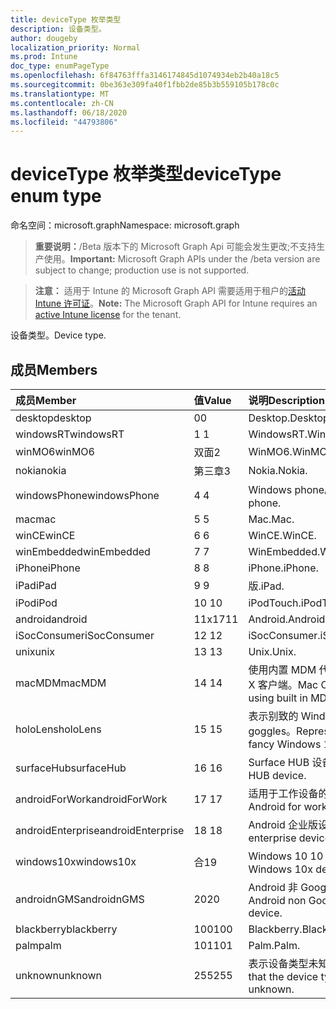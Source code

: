 ```yaml
---
title: deviceType 枚举类型
description: 设备类型。
author: dougeby
localization_priority: Normal
ms.prod: Intune
doc_type: enumPageType
ms.openlocfilehash: 6f84763fffa3146174845d1074934eb2b40a18c5
ms.sourcegitcommit: 0be363e309fa40f1fbb2de85b3b559105b178c0c
ms.translationtype: MT
ms.contentlocale: zh-CN
ms.lasthandoff: 06/18/2020
ms.locfileid: "44793806"
---
```

# <a name="devicetype-enum-type"></a><span data-ttu-id="3c30e-103">deviceType 枚举类型</span><span class="sxs-lookup"><span data-stu-id="3c30e-103">deviceType enum type</span></span>

<span data-ttu-id="3c30e-104">命名空间：microsoft.graph</span><span class="sxs-lookup"><span data-stu-id="3c30e-104">Namespace: microsoft.graph</span></span>

> <span data-ttu-id="3c30e-105">**重要说明：**/Beta 版本下的 Microsoft Graph Api 可能会发生更改;不支持生产使用。</span><span class="sxs-lookup"><span data-stu-id="3c30e-105">**Important:** Microsoft Graph APIs under the /beta version are subject to change; production use is not supported.</span></span>

> <span data-ttu-id="3c30e-106">**注意：** 适用于 Intune 的 Microsoft Graph API 需要适用于租户的[活动 Intune 许可证](https://go.microsoft.com/fwlink/?linkid=839381)。</span><span class="sxs-lookup"><span data-stu-id="3c30e-106">**Note:** The Microsoft Graph API for Intune requires an [active Intune license](https://go.microsoft.com/fwlink/?linkid=839381) for the tenant.</span></span>

<span data-ttu-id="3c30e-107">设备类型。</span><span class="sxs-lookup"><span data-stu-id="3c30e-107">Device type.</span></span>

## <a name="members"></a><span data-ttu-id="3c30e-108">成员</span><span class="sxs-lookup"><span data-stu-id="3c30e-108">Members</span></span>
|<span data-ttu-id="3c30e-109">成员</span><span class="sxs-lookup"><span data-stu-id="3c30e-109">Member</span></span>|<span data-ttu-id="3c30e-110">值</span><span class="sxs-lookup"><span data-stu-id="3c30e-110">Value</span></span>|<span data-ttu-id="3c30e-111">说明</span><span class="sxs-lookup"><span data-stu-id="3c30e-111">Description</span></span>|
|:---|:---|:---|
|<span data-ttu-id="3c30e-112">desktop</span><span class="sxs-lookup"><span data-stu-id="3c30e-112">desktop</span></span>|<span data-ttu-id="3c30e-113">0</span><span class="sxs-lookup"><span data-stu-id="3c30e-113">0</span></span>|<span data-ttu-id="3c30e-114">Desktop.</span><span class="sxs-lookup"><span data-stu-id="3c30e-114">Desktop.</span></span>|
|<span data-ttu-id="3c30e-115">windowsRT</span><span class="sxs-lookup"><span data-stu-id="3c30e-115">windowsRT</span></span>|<span data-ttu-id="3c30e-116">1 </span><span class="sxs-lookup"><span data-stu-id="3c30e-116">1</span></span>|<span data-ttu-id="3c30e-117">WindowsRT.</span><span class="sxs-lookup"><span data-stu-id="3c30e-117">WindowsRT.</span></span>|
|<span data-ttu-id="3c30e-118">winMO6</span><span class="sxs-lookup"><span data-stu-id="3c30e-118">winMO6</span></span>|<span data-ttu-id="3c30e-119">双面</span><span class="sxs-lookup"><span data-stu-id="3c30e-119">2</span></span>|<span data-ttu-id="3c30e-120">WinMO6.</span><span class="sxs-lookup"><span data-stu-id="3c30e-120">WinMO6.</span></span>|
|<span data-ttu-id="3c30e-121">nokia</span><span class="sxs-lookup"><span data-stu-id="3c30e-121">nokia</span></span>|<span data-ttu-id="3c30e-122">第三章</span><span class="sxs-lookup"><span data-stu-id="3c30e-122">3</span></span>|<span data-ttu-id="3c30e-123">Nokia.</span><span class="sxs-lookup"><span data-stu-id="3c30e-123">Nokia.</span></span>|
|<span data-ttu-id="3c30e-124">windowsPhone</span><span class="sxs-lookup"><span data-stu-id="3c30e-124">windowsPhone</span></span>|<span data-ttu-id="3c30e-125">4 </span><span class="sxs-lookup"><span data-stu-id="3c30e-125">4</span></span>|<span data-ttu-id="3c30e-126">Windows phone。</span><span class="sxs-lookup"><span data-stu-id="3c30e-126">Windows phone.</span></span>|
|<span data-ttu-id="3c30e-127">mac</span><span class="sxs-lookup"><span data-stu-id="3c30e-127">mac</span></span>|<span data-ttu-id="3c30e-128">5 </span><span class="sxs-lookup"><span data-stu-id="3c30e-128">5</span></span>|<span data-ttu-id="3c30e-129">Mac.</span><span class="sxs-lookup"><span data-stu-id="3c30e-129">Mac.</span></span>|
|<span data-ttu-id="3c30e-130">winCE</span><span class="sxs-lookup"><span data-stu-id="3c30e-130">winCE</span></span>|<span data-ttu-id="3c30e-131">6 </span><span class="sxs-lookup"><span data-stu-id="3c30e-131">6</span></span>|<span data-ttu-id="3c30e-132">WinCE.</span><span class="sxs-lookup"><span data-stu-id="3c30e-132">WinCE.</span></span>|
|<span data-ttu-id="3c30e-133">winEmbedded</span><span class="sxs-lookup"><span data-stu-id="3c30e-133">winEmbedded</span></span>|<span data-ttu-id="3c30e-134">7 </span><span class="sxs-lookup"><span data-stu-id="3c30e-134">7</span></span>|<span data-ttu-id="3c30e-135">WinEmbedded.</span><span class="sxs-lookup"><span data-stu-id="3c30e-135">WinEmbedded.</span></span>|
|<span data-ttu-id="3c30e-136">iPhone</span><span class="sxs-lookup"><span data-stu-id="3c30e-136">iPhone</span></span>|<span data-ttu-id="3c30e-137">8 </span><span class="sxs-lookup"><span data-stu-id="3c30e-137">8</span></span>|<span data-ttu-id="3c30e-138">iPhone.</span><span class="sxs-lookup"><span data-stu-id="3c30e-138">iPhone.</span></span>|
|<span data-ttu-id="3c30e-139">iPad</span><span class="sxs-lookup"><span data-stu-id="3c30e-139">iPad</span></span>|<span data-ttu-id="3c30e-140">9 </span><span class="sxs-lookup"><span data-stu-id="3c30e-140">9</span></span>|<span data-ttu-id="3c30e-141">版.</span><span class="sxs-lookup"><span data-stu-id="3c30e-141">iPad.</span></span>|
|<span data-ttu-id="3c30e-142">iPod</span><span class="sxs-lookup"><span data-stu-id="3c30e-142">iPod</span></span>|<span data-ttu-id="3c30e-143">10  </span><span class="sxs-lookup"><span data-stu-id="3c30e-143">10</span></span>|<span data-ttu-id="3c30e-144">iPodTouch.</span><span class="sxs-lookup"><span data-stu-id="3c30e-144">iPodTouch.</span></span>|
|<span data-ttu-id="3c30e-145">android</span><span class="sxs-lookup"><span data-stu-id="3c30e-145">android</span></span>|<span data-ttu-id="3c30e-146">11x17</span><span class="sxs-lookup"><span data-stu-id="3c30e-146">11</span></span>|<span data-ttu-id="3c30e-147">Android.</span><span class="sxs-lookup"><span data-stu-id="3c30e-147">Android.</span></span>|
|<span data-ttu-id="3c30e-148">iSocConsumer</span><span class="sxs-lookup"><span data-stu-id="3c30e-148">iSocConsumer</span></span>|<span data-ttu-id="3c30e-149">12 </span><span class="sxs-lookup"><span data-stu-id="3c30e-149">12</span></span>|<span data-ttu-id="3c30e-150">iSocConsumer.</span><span class="sxs-lookup"><span data-stu-id="3c30e-150">iSocConsumer.</span></span>|
|<span data-ttu-id="3c30e-151">unix</span><span class="sxs-lookup"><span data-stu-id="3c30e-151">unix</span></span>|<span data-ttu-id="3c30e-152">13 </span><span class="sxs-lookup"><span data-stu-id="3c30e-152">13</span></span>|<span data-ttu-id="3c30e-153">Unix.</span><span class="sxs-lookup"><span data-stu-id="3c30e-153">Unix.</span></span>|
|<span data-ttu-id="3c30e-154">macMDM</span><span class="sxs-lookup"><span data-stu-id="3c30e-154">macMDM</span></span>|<span data-ttu-id="3c30e-155">14 </span><span class="sxs-lookup"><span data-stu-id="3c30e-155">14</span></span>|<span data-ttu-id="3c30e-156">使用内置 MDM 代理的 Mac OS X 客户端。</span><span class="sxs-lookup"><span data-stu-id="3c30e-156">Mac OS X client using built in MDM agent.</span></span>|
|<span data-ttu-id="3c30e-157">holoLens</span><span class="sxs-lookup"><span data-stu-id="3c30e-157">holoLens</span></span>|<span data-ttu-id="3c30e-158">15 </span><span class="sxs-lookup"><span data-stu-id="3c30e-158">15</span></span>|<span data-ttu-id="3c30e-159">表示别致的 Windows 10 goggles。</span><span class="sxs-lookup"><span data-stu-id="3c30e-159">Representing the fancy Windows 10 goggles.</span></span>|
|<span data-ttu-id="3c30e-160">surfaceHub</span><span class="sxs-lookup"><span data-stu-id="3c30e-160">surfaceHub</span></span>|<span data-ttu-id="3c30e-161">16 </span><span class="sxs-lookup"><span data-stu-id="3c30e-161">16</span></span>|<span data-ttu-id="3c30e-162">Surface HUB 设备。</span><span class="sxs-lookup"><span data-stu-id="3c30e-162">Surface HUB device.</span></span>|
|<span data-ttu-id="3c30e-163">androidForWork</span><span class="sxs-lookup"><span data-stu-id="3c30e-163">androidForWork</span></span>|<span data-ttu-id="3c30e-164">17 </span><span class="sxs-lookup"><span data-stu-id="3c30e-164">17</span></span>|<span data-ttu-id="3c30e-165">适用于工作设备的 Android。</span><span class="sxs-lookup"><span data-stu-id="3c30e-165">Android for work device.</span></span>|
|<span data-ttu-id="3c30e-166">androidEnterprise</span><span class="sxs-lookup"><span data-stu-id="3c30e-166">androidEnterprise</span></span>|<span data-ttu-id="3c30e-167">18 </span><span class="sxs-lookup"><span data-stu-id="3c30e-167">18</span></span>|<span data-ttu-id="3c30e-168">Android 企业版设备。</span><span class="sxs-lookup"><span data-stu-id="3c30e-168">Android enterprise device.</span></span>|
|<span data-ttu-id="3c30e-169">windows10x</span><span class="sxs-lookup"><span data-stu-id="3c30e-169">windows10x</span></span>|<span data-ttu-id="3c30e-170">合</span><span class="sxs-lookup"><span data-stu-id="3c30e-170">19</span></span>|<span data-ttu-id="3c30e-171">Windows 10 10 设备。</span><span class="sxs-lookup"><span data-stu-id="3c30e-171">Windows 10x device.</span></span>|
|<span data-ttu-id="3c30e-172">androidnGMS</span><span class="sxs-lookup"><span data-stu-id="3c30e-172">androidnGMS</span></span>|<span data-ttu-id="3c30e-173">20</span><span class="sxs-lookup"><span data-stu-id="3c30e-173">20</span></span>|<span data-ttu-id="3c30e-174">Android 非 Google 托管设备。</span><span class="sxs-lookup"><span data-stu-id="3c30e-174">Android non Google managed device.</span></span>|
|<span data-ttu-id="3c30e-175">blackberry</span><span class="sxs-lookup"><span data-stu-id="3c30e-175">blackberry</span></span>|<span data-ttu-id="3c30e-176">100</span><span class="sxs-lookup"><span data-stu-id="3c30e-176">100</span></span>|<span data-ttu-id="3c30e-177">Blackberry.</span><span class="sxs-lookup"><span data-stu-id="3c30e-177">Blackberry.</span></span>|
|<span data-ttu-id="3c30e-178">palm</span><span class="sxs-lookup"><span data-stu-id="3c30e-178">palm</span></span>|<span data-ttu-id="3c30e-179">101</span><span class="sxs-lookup"><span data-stu-id="3c30e-179">101</span></span>|<span data-ttu-id="3c30e-180">Palm.</span><span class="sxs-lookup"><span data-stu-id="3c30e-180">Palm.</span></span>|
|<span data-ttu-id="3c30e-181">unknown</span><span class="sxs-lookup"><span data-stu-id="3c30e-181">unknown</span></span>|<span data-ttu-id="3c30e-182">255</span><span class="sxs-lookup"><span data-stu-id="3c30e-182">255</span></span>|<span data-ttu-id="3c30e-183">表示设备类型未知。</span><span class="sxs-lookup"><span data-stu-id="3c30e-183">Represents that the device type is unknown.</span></span>|



